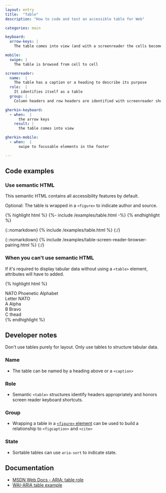 ```yaml
---
layout: entry
title:  "Table"
description: "How to code and test an accessible table for Web"

categories: main

keyboard:
  arrow-keys: |
    The table comes into view (and with a screenreader the cells become individually readable)

mobile:
  swipe: |
    The table is browsed from cell to cell

screenreader:
  name:  |
    The table has a caption or a heading to describe its purpose
  role:  |
    It identifies itself as a table
  group: |
    Column headers and row headers are identified with screenreader shortcuts

gherkin-keyboard: 
  - when:  |
      the arrow keys
    result: |
      the table comes into view

gherkin-mobile:
  - when:  |
      swipe to focusable elements in the footer

---
```

## Code examples

### Use semantic HTML
This semantic HTML contains all accessibility features by default. 

Optional: The table is wrapped in a `<figure>` to indicate author and source.

{% highlight html %}
{%- include /examples/table.html -%}
{% endhighlight %}

{::nomarkdown}
<example>
{% include /examples/table.html %}
</example>
{:/}

{::nomarkdown}
<example>
{% include /examples/table-screen-reader-browser-pairing.html %}
</example>
{:/}


### When you can't use semantic HTML

If it's required to display tabular data without using a `<table>` element, attributes will have to added.

{% highlight html %}
<div role="table" aria-describedby="table-desc">
  <div id="table-desc">
    NATO Phoenetic Alphabet
  </div>
  <div role="rowgroup">
    <div role="row">
      <span role="columnheader">Letter</span>
      <span role="columnheader">NATO</span>
    </div>
  </div>
  <div role="rowgroup">
    <div role="row">
      <span role="cell">A</span>
      <span role="cell">Alpha</span>
    </div>
    <div role="row">
      <span role="cell">B</span>
      <span role="cell">Bravo</span>
    </div>
    <div role="row">
      <span role="cell">C</span>
      <span role="cell">thead</span>
    </div>
  </div>
</div>
{% endhighlight %}

## Developer notes
Don't use tables purely for layout. Only use tables to structure tabular data. 

### Name
- The table can be named by a heading above or a `<caption>`

### Role
- Semantic `<table>` structures identify headers appropriately and honors screen reader keyboard shortcuts.

### Group
- Wrapping a table in a [`<figure>` element](/OpenA11yEngineer/checklist-web/figure/) can be used to build a relationship to `<figcaption>` and `<cite>`

### State
- Sortable tables can use `aria-sort` to indicate state.

## Documentation
- [MSDN Web Docs - ARIA: table role](https://developer.mozilla.org/en-US/docs/Web/Accessibility/ARIA/Roles/Table_Role)
- [WAI-ARIA table example](https://www.w3.org/TR/wai-aria-practices/examples/table/table.html)
